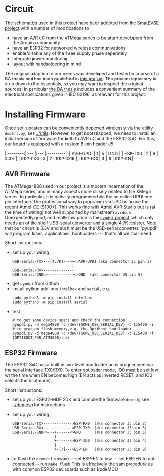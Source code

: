 Circuit
=======

The schematics used in this project have been adopted from the
[SmatEVSE project](https://github.com/SmartEVSE) with a number of modifications to

- have an AVR uC from the ATMega series to be attart developers from the Arduino community
- have an ESP32 for networked wireless communivations
- enable/disable any of the three supply phase seperately
- integrate power monitoring
- layout with handsoldering in mind

The original adaption to our needs was developed and tested in course of a BA thesis and has been
published in [this project](https://github.com/dreadnomad/FGCCS-Ctrl22). The present repository
is strip down to the essentials, so you may want to inspect the original sources; in
particular
[the BA thesis](https://github.com/dreadnomad/FGCCS-Ctrl22/blob/master/doc/Bachelorarbeit_Pascal_Thurnherr.pdf)
includes a convenient summary of the electrical specications given in IEC 62196, as relevant for this
project.


# Installing Firmware

Once set, updates can be conveniently deployed wirelessly via the utility
`dmctrl.py`; see [../utils](../utils/). However, to get bootstrapped, we need to install an
initial version of firmware for both th AVR uC and the ESP32 SoC. For this, our
board is equipped with a custom 8-pin header J5

|:--------:|:---:|:---:|:---------:|
| AVR-UPDI |  1  |  5  | GND       |
| ESP-TX0  |  2  |  6  | 3.3V      |
| ESP-RX0  |  3  |  7  | ESP-IO15  |
| ESP-IO0  |  4  |  8  | ESP-EN    |



## AVR Firmware

The ATMega4808 used in our project is a modern incarnation of the ATMega series,
and in many aspects more closely related to the XMega series. In particular, it is
natively programmed via the so called  UPDI one-pin interface. The professional way
to programm via UPDI is to use the recent Atmel ICE ($100+). This  works fine with 
Atmel AVR Studio but is (at the time of writing) not well supported by 
mainstream `avrdude`. Unexpectedly good, and really low price is the
[`pyudpi` project](https://github.com/mraardvark/pyupdi),
which only needs an of the shelf USB-serial converter and a single 4.7K resistor. Note that
our circuit is 3.3V and such must be the USB-serial converter.
`pyupdi' will program fuses, applications, bootloaders --- that's all we shall need.

Short instructions:
- set up your wiring
  ```
  USB-Serial-TX>---[4.7K]--->+<>AVR-UPDI (aka connector J5 pin 1)
                             |
  USB-Serial-RX>-------------+
  USB-Serisl-GND<>------------<>GND  (aka connector J5 pin 5)
  ``` 
- get `pyudpi` from Github
- install python add-ons `intelhex` and `serial`, e.g.
  ```
  sudo python3 -m pip install intelhex
  sudo python3 -m pip install serial
  ```
- test
  ```
  # to get some device specs and check the connection
  pyupdi.py -d mega4808 -c /dev/{SOME_USB_SERIAL_DEV} -b 115400 -i
  # to program flash memory,e.g. the Optiboot bootloader
  pyupdi.py -d mega4808 -c /dev/{SOME_USB_SERIAL_DEV} -b 115400 -f {OPTIBOOT_FOR_ATM4808}.hex
  ```

## ESP32 Firmware

The ESP32 SoC has a built in two-level bootloader an is programmed via the serial
interface TX0/RX0. To enter ootloader mode, IO0 must be set low wt the time when
EN becomes high (EN acts as inverted RESET, and IO0 selects the bootmode).

Short instructions:
- set up your ESP32-MDF SDK and compile the firmware `demesh`; see [../demesh](../demesh/) for instructions
- set up your wiring
  ```
  USB-Serial-TX>------------->ESP-RX0  (aka connector J5 pin 2)
  USB-Serial-RX<-------------<ESP-TX0  (aka connector J5 pin 3)
  USB-Serisl-GND<>---+------<>GND      (aka connector J5 pin 5)
                     |
                     +------<>ESP-IO0  (aka connector J5 pin 4)
                     |
                     +-[/]--->ESP-EN   (aka connector J5 pin 8)
  ```		     
- to flash the `demesh` firmware
  -- set ESP-EN to low
  -- set ESP-EN to not-connected
  -- run `make flash`
  This is effectively the sam procedure as with common ESP32 dev.boards such as NodeMCU
  
  ``` 


